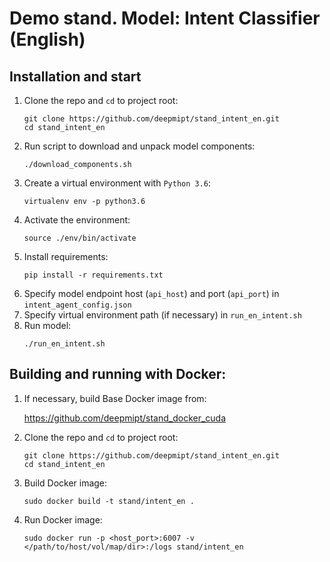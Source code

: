 # Demo stand. Model: Intent Classifier (English)

## Installation and start
1. Clone the repo and `cd` to project root:
    ```
    git clone https://github.com/deepmipt/stand_intent_en.git
    cd stand_intent_en
    ```
2. Run script to download and unpack model components:
    ```
    ./download_components.sh
    ```   
3. Create a virtual environment with `Python 3.6`:
    ```
    virtualenv env -p python3.6
    ```
4. Activate the environment:
    ```
    source ./env/bin/activate
    ```
5. Install requirements:
    ```
    pip install -r requirements.txt
    ```
6. Specify model endpoint host (`api_host`) and port (`api_port`) in `intent_agent_config.json`
7. Specify virtual environment path (if necessary) in `run_en_intent.sh`
8. Run model:
    ```
    ./run_en_intent.sh
    ```
## Building and running with Docker:
1. If necessary, build Base Docker image from:

   https://github.com/deepmipt/stand_docker_cuda
  
2. Clone the repo and `cd` to project root:
    ```
    git clone https://github.com/deepmipt/stand_intent_en.git
    cd stand_intent_en
    ```
3. Build Docker image:
   ```
   sudo docker build -t stand/intent_en .
   ```
4. Run Docker image:
   ```
   sudo docker run -p <host_port>:6007 -v </path/to/host/vol/map/dir>:/logs stand/intent_en
   ```